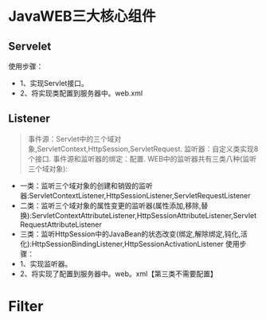 # JavaWEB三大核心组件
## Servelet
使用步骤：
- 1、实现Servlet接口。
- 2、将实现类配置到服务器中。web.xml

## Listener
> 事件源：Servlet中的三个域对象,ServletContext,HttpSession,ServletRequest.
> 监听器：自定义类实现8个接口.
> 事件源和监听器的绑定：配置.
WEB中的监听器共有三类八种(监听三个域对象):
- 一类：监听三个域对象的创建和销毁的监听器:ServletContextListener,HttpSessionListener,ServletRequestListener
- 二类：监听三个域对象的属性变更的监听器(属性添加,移除,替换):ServletContextAttributeListener,HttpSessionAttributeListener,ServletRequestAttributeListener
- 三类：监听HttpSession中的JavaBean的状态改变(绑定,解除绑定,钝化,活化):HttpSessionBindingListener,HttpSessionActivationListener
使用步骤：
- 1、实现监听器。
- 2、将实现了配置到服务器中。web。xml【第三类不需要配置】

# Filter
